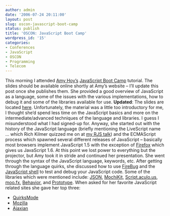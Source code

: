 ```yaml
---
author: admin
date: '2006-07-24 20:11:00'
layout: post
slug: oscon-javascript-boot-camp
status: publish
title: 'OSCON: JavaScript Boot Camp'
wordpress_id: '15'
categories:
- Conferences
- JavaScript
- OSCON
- Programming
- Telecom
---
```


This morning I attended [Amy Hoy’s](http://www.slash7.com/) [JavaScript
Boot Camp](http://conferences.oreillynet.com/cs/os2006/view/e_sess/8933)
tutorial. The slides should be available online shortly at Amy’s website
– I’ll update this post once she publishes them. She provided a good
overview of JavaScript as a language, some of the issues with the
various implementations, how to debug it and some of the libraries
available for use. **Updated**: The slides are located
[here](http://www.slash7.com/articles/2006/07/26/javascript-boot-camp-tutorial).
Unfortunately, the material was a little too introductory for me, I
thought she’d spend less time on the JavaScript basics and more on the
intermediate/advanced techniques of the language and libraries. I guess
I misunderstood what I had signed-up for. Anyway, she started out with
the history of the JavaScript language (briefly mentioning the
LiveScript name … which Rich Kilmer quizzed me on at [my RJS
talk](http://seanmountcastle.com/articles/2006/07/20/july-novarug-meeting))
and the ECMAScript process which spawned several different releases of
JavaScript – basically most browsers implement JavaScript 1.5 with the
exception of [Firefox](http://www.mozilla.com/firefox/) which gives us
JavaScript 1.6. At this point we lost power to everything but the
projector, but Amy took it in stride and continued her presentation. She
went through the syntax of the JavaScript language, keywords, etc. After
getting through the language quirks, she discussed how to use
[FireBug](http://www.joehewitt.com/software/firebug/) and the
[JavaScript shell](http://www.squarefree.com/shell/) to test and debug
your JavaScript code. Some of the libraries which were mentioned
include: [JSON](http://www.json.org), [MochiKit](http://mochikit.com/),
[Script.aculo.us](http://script.aculo.us/),
[moo.fx](http://moofx.mad4milk.net/),
[Behavior](http://bennolan.com/behaviour/), and
[Prototype](http://prototype.conio.net/). When asked for her favorite
JavaScript related sites she gave her top three:

-   [QuirksMode](http://www.quirksmode.org/)
-   [Mozilla](http://www.mozilla.org/)
-   [Ajaxian](http://www.ajaxian.com/)

